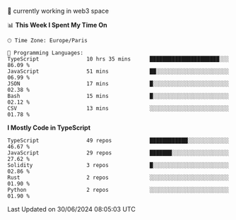 🔭 currently working in web3 space

<!--START_SECTION:waka-->
📊 **This Week I Spent My Time On** 

```text
🕑︎ Time Zone: Europe/Paris

💬 Programming Languages: 
TypeScript               10 hrs 35 mins      ██████████████████████░░░   86.09 % 
JavaScript               51 mins             ██░░░░░░░░░░░░░░░░░░░░░░░   06.99 % 
JSON                     17 mins             █░░░░░░░░░░░░░░░░░░░░░░░░   02.38 % 
Bash                     15 mins             █░░░░░░░░░░░░░░░░░░░░░░░░   02.12 % 
CSV                      13 mins             ░░░░░░░░░░░░░░░░░░░░░░░░░   01.78 % 
```

**I Mostly Code in TypeScript** 

```text
TypeScript               49 repos            ████████████░░░░░░░░░░░░░   46.67 % 
JavaScript               29 repos            ███████░░░░░░░░░░░░░░░░░░   27.62 % 
Solidity                 3 repos             █░░░░░░░░░░░░░░░░░░░░░░░░   02.86 % 
Rust                     2 repos             ░░░░░░░░░░░░░░░░░░░░░░░░░   01.90 % 
Python                   2 repos             ░░░░░░░░░░░░░░░░░░░░░░░░░   01.90 % 
```




 Last Updated on 30/06/2024 08:05:03 UTC
<!--END_SECTION:waka-->
